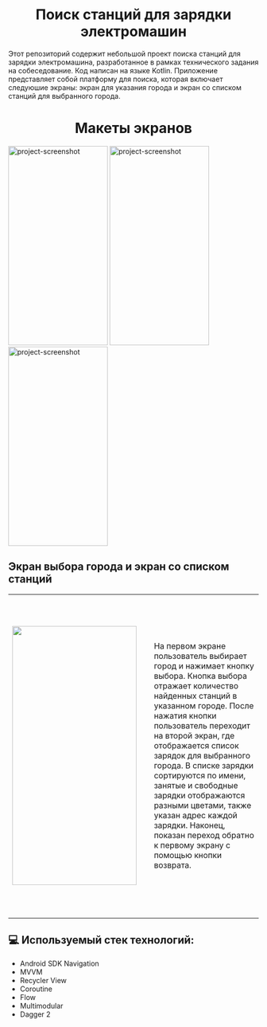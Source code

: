 <h1 align="center" id="title">Поиск станций для зарядки электромашин</h1>

<p id="description">
  Этот репозиторий содержит небольшой проект поиска станций для зарядки электромашина, разработанное в рамках технического задания на собеседование. Код написан на языке Kotlin. 
  Приложение представляет собой платформу для поиска, которая включает следуюшие экраны: экран для указания города и экран со списком станций для выбранного города.
</p>

<h1 align="center" id="title">Макеты экранов</h1>

<img src="https://gdurl.com/Mvcy" alt="project-screenshot" width="200" height="400/"> <img src="https://gdurl.com/uq5u" alt="project-screenshot" width="200" height="400/"> <img src="https://gdurl.com/8bkt" alt="project-screenshot" width="200" height="400/">

<h2>Экран выбора города и экран со списком станций</h2>

<table>
  <tr>
    <td width="400" height="650">
      <img src="https://gdurl.com/ACvY" width="250" height="520" />
    </td>
    <td width="800">
      <p>
        На первом экране пользователь выбирает город и нажимает кнопку выбора. Кнопка выбора отражает количество найденных станций в указанном городе. 
        После нажатия кнопки пользователь переходит на второй экран, где отображается список зарядок для выбранного города. 
        В списке зарядки сортируются по имени, занятые и свободные зарядки отображаются разными цветами, также указан адрес каждой зарядки. 
        Наконец, показан переход обратно к первому экрану с помощью кнопки возврата. </p>
    </td>
  </tr>
</table>

<h2>💻 Используемый стек технологий:</h2>

*   Android SDK Navigation
*   MVVM
*   Recycler View
*   Coroutine
*   Flow
*   Multimodular
*   Dagger 2
